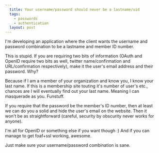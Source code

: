 ```yaml
---
  title: Your username/password should never be a lastname/uid
  tags:
    - passwords
    - authentication
  layout: post
---
```


I'm developing an application where the client wants the username and password combination to be a lastname and member ID number.

This is stupid. If you are requiring two bits of information (OAuth and OpenID require two bits as well, twitter name/confirmation and URL/confirmation respectively), make it the user's email address and their password. Why?

Because if I am a member of your organization and know you, I know your last name. If this is a membership site touting it's number of user's etc., chances are I will eventually find out your last name. Meaning I can masquerade as you. Funstuff.

If you require that the password be the member's ID number, then at least we can do you a solid and hide the user's email on the website. Then it won't be as straightforward (careful, security by obscurity never works for anyone).

I'm all for OpenID or something else if you want though :) And if you can manage to get foaf+ssl working, awesome.

Just make sure your username/password combination is sane.